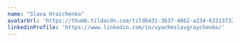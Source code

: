 ```yaml
---
name: "Slava Hraichenko"
avatarUrl: 'https://thumb.tildacdn.com/tild6431-3637-4862-a234-633137326261/-/format/webp/LinkedIn-closer-blog.jpeg'
linkedinProfile: 'https://www.linkedin.com/in/vyacheslavgraychenko/'
---
```

